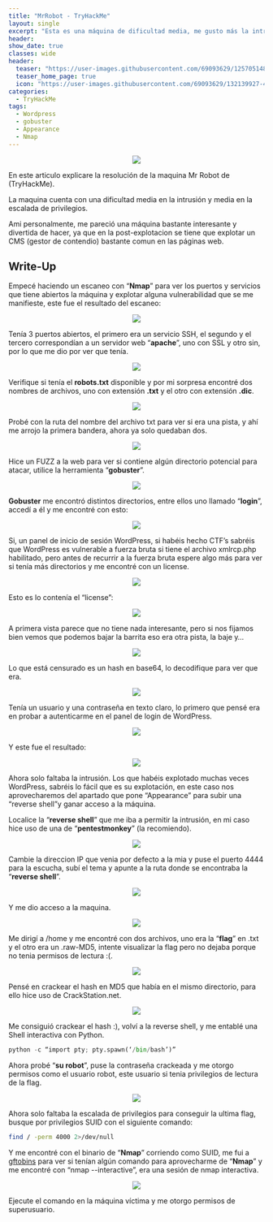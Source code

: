 ```yaml
---
title: "MrRobot - TryHackMe"
layout: single
excerpt: "Esta es una máquina de dificultad media, me gusto más la intrusión, para su intrusión encontré la ruta license que contenía unas credenciales codificadas en base64, me sirvieron para acceder al panel de WordPress, hice uso de un cambio en una plantilla y gane acceso, para la escalada de privilegios vi que podía ejecutar nmap con privilegios suid, hice un nmap --interactive seguido de !sh y me convertí en root."
header:
show_date: true
classes: wide
header:
  teaser: "https://user-images.githubusercontent.com/69093629/125705148-e92232f1-8fe9-4877-883a-dc8f76220c41.png"
  teaser_home_page: true
  icon: "https://user-images.githubusercontent.com/69093629/132139927-4cf6b55c-66ba-42ad-8fc0-b7db9ef659d7.png"
categories:
  - TryHackMe
tags:
  - Wordpress
  - gobuster
  - Appearance
  - Nmap 
---
```


<p align="center">
<img src="https://user-images.githubusercontent.com/69093629/125705148-e92232f1-8fe9-4877-883a-dc8f76220c41.png">
</p>


En este articulo explicare la resolución de la maquina Mr Robot de (TryHackMe).

La maquina cuenta con una dificultad media en la intrusión y media en la escalada de privilegios.

Ami personalmente, me pareció una máquina bastante interesante y divertida de hacer, ya que en la post-explotacion se tiene que explotar un CMS (gestor de contendio) bastante comun en las páginas web.

## Write-Up

Empecé haciendo un escaneo con “**Nmap**” para ver los puertos y servicios que tiene abiertos la máquina y explotar alguna vulnerabilidad que se me manifieste, este fue el resultado del escaneo:

<p align="center">
<img src="https://miro.medium.com/max/875/1*3gsipuu4WkV0uXdXyBmqRg.png">
</p>

Tenía 3 puertos abiertos, el primero era un servicio SSH, el segundo y el tercero correspondían a un servidor web “**apache**”, uno con SSL y otro sin, por lo que me dio por ver que tenía.

<p align="center">
<img src="https://miro.medium.com/max/3258/1*6BTipXszW3jyAXS6K1xLLQ.png">
</p>

Verifique si tenía el **robots.txt** disponible y por mi sorpresa encontré dos nombres de archivos, uno con extensión **.txt** y el otro con extensión **.dic**.

<p align="center">
<img src="https://miro.medium.com/max/3668/1*7RANbAxrjnImkkqx_t6vbQ.png">
</p>

Probé con la ruta del nombre del archivo txt para ver si era una pista, y ahí me arrojo la primera bandera, ahora ya solo quedaban dos.

<p align="center">
<img src="https://miro.medium.com/max/1740/1*N2-pOf5CSeoP5G_bh1ZLWQ.jpeg">
</p>

Hice un FUZZ a la web para ver si contiene algún directorio potencial para atacar, utilice la herramienta “**gobuster**”.

<p align="center">
<img src="https://miro.medium.com/max/875/1*c1i7Ap5-k3ivEBfv-UyuIw.png">
</p>

**Gobuster** me encontró distintos directorios, entre ellos uno llamado “**login**”, accedí a él y me encontré con esto:

<p align="center">
<img src="https://miro.medium.com/max/3682/1*Us3ptTWox6WSoh1EBCql7w.png">
</p>

Si, un panel de inicio de sesión WordPress, si habéis hecho CTF’s sabréis que WordPress es vulnerable a fuerza bruta si tiene el archivo xmlrcp.php habilitado, pero antes de recurrir a la fuerza bruta espere algo más para ver si tenía más directorios y me encontré con un license.

<p align="center">
<img src="https://miro.medium.com/max/672/1*SeiE5xVLXsYIvlq4cOkqkg.png">
</p>

Esto es lo contenía el “license”:

<p align="center">
<img src="https://miro.medium.com/max/3680/1*KkbuWFUDfzGnRANs-nUZIw.png">
</p>

A primera vista parece que no tiene nada interesante, pero si nos fijamos bien vemos que podemos bajar la barrita eso era otra pista, la baje y…

<p align="center">
<img src="https://miro.medium.com/max/3680/1*kb9H8GpfVvcFnGw6ymBkwg.jpeg">
</p>

Lo que está censurado es un hash en base64, lo decodifique para ver que era.

<p align="center">
<img src="https://user-images.githubusercontent.com/69093629/121690695-71696500-cac6-11eb-90d5-7ebd21512c2a.jpg">
</p>

Tenía un usuario y una contraseña en texto claro, lo primero que pensé era en probar a autenticarme en el panel de login de WordPress.

<p align="center">
<img src="https://miro.medium.com/max/3666/1*lscZjBJD7KyIjtv2MoB9Yw.png">
</p>

Y este fue el resultado:

<p align="center">
<img src="https://miro.medium.com/max/3676/1*KJ8E0AuPJR98cnGEqWoPpA.png">
</p>

Ahora solo faltaba la intrusión. Los que habéis explotado muchas veces WordPress, sabréis lo fácil que es su explotación, en este caso nos aprovecharemos del apartado que pone “Appearance” para subir una “reverse shell”y ganar acceso a la máquina.

Localice la “**reverse shell**” que me iba a permitir la intrusión, en mi caso hice uso de una de “**pentestmonkey**” (la recomiendo).

<p align="center">
<img src="https://miro.medium.com/max/2664/1*W6-cn5dou5yUncROw3KiQg.png">
</p>

Cambie la direccion IP que venia por defecto a la mia y puse el puerto 4444 para la escucha, subí el tema y apunte a la ruta donde se encontraba la “**reverse shell**”.

<p align="center">
<img src="https://miro.medium.com/max/1636/1*jks2ZXgYOJP5VkAOOnl-lQ.png">
</p>

Y me dio acceso a la maquina.

<p align="center">
<img src="https://miro.medium.com/max/875/1*Z8uaKtzbBexP_jrybsVsWw.png">
</p>

Me dirigí a /home y me encontré con dos archivos, uno era la “**flag**” en .txt y el otro era un .raw-MD5, intente visualizar la flag pero no dejaba porque no tenia permisos de lectura :(.

<p align="center">
<img src="https://miro.medium.com/max/673/1*v7NywrIVjM2DZS4i9FZ9xQ.png">
</p>

Pensé en crackear el hash en MD5 que había en el mismo directorio, para ello hice uso de CrackStation.net.

<p align="center">
<img src="https://miro.medium.com/max/3444/1*nhtJNTrMMY5-d9I4MNydHw.jpeg">
</p>

Me consiguió crackear el hash :), volví a la reverse shell, y me entablé una Shell interactiva con Python.

```python
python -c “import pty; pty.spawn(‘/bin/bash’)”
```

Ahora probé “**su robot**”, puse la contraseña crackeada y me otorgo permisos como el usuario robot, este usuario si tenia privilegios de lectura de la flag.

<p align="center">
<img src="https://miro.medium.com/max/563/1*LuOHb2Hv62u56s1GHadpdA.jpeg">
</p>

Ahora solo faltaba la escalada de privilegios para conseguir la ultima flag, busque por privilegios SUID con el siguiente comando:

```bash
find / -perm 4000 2>/dev/null
```

Y me encontré con el binario de “**Nmap**” corriendo como SUID, me fui a [gftobins](https://gftobins.github.io) para ver si tenían algún comando para aprovecharme de “**Nmap**” y me encontré con “nmap --interactive”, era una sesión de nmap interactiva.

<p align="center">
<img src="https://miro.medium.com/max/875/1*TuRat2h8lq60fnQdwxCotg.png">
</p>

Ejecute el comando en la máquina víctima y me otorgo permisos de superusuario.
